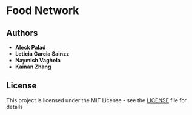 # Food Network

## Authors
* **Aleck Palad** 
* **Leticia Garcia Sainzz** 
* **Naymish Vaghela** 
* **Kainan Zhang** 

## License
This project is licensed under the MIT License - see the [LICENSE](LICENSE) file for details
